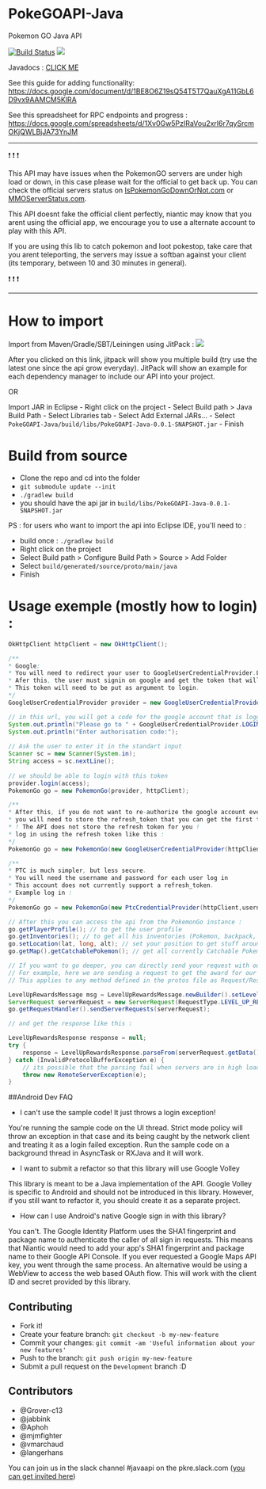 
# PokeGOAPI-Java
Pokemon GO Java API

[![Build Status](https://travis-ci.org/Grover-c13/PokeGOAPI-Java.svg?branch=master)](https://travis-ci.org/Grover-c13/PokeGOAPI-Java)
[![](https://jitpack.io/v/Grover-c13/PokeGOAPI-Java.svg)](https://jitpack.io/#Grover-c13/PokeGOAPI-Java)

Javadocs : [CLICK ME](https://jitpack.io/com/github/Grover-c13/PokeGOAPI-Java/a2828da60d/javadoc/) 

See this guide for adding functionality:
   https://docs.google.com/document/d/1BE8O6Z19sQ54T5T7QauXgA11GbL6D9vx9AAMCM5KlRA

See this spreadsheet for RPC endpoints and progress :
   https://docs.google.com/spreadsheets/d/1Xv0Gw5PzIRaVou2xrl6r7qySrcmOKjQWLBjJA73YnJM

___
:exclamation: :exclamation: :exclamation:

This API may have issues when the PokemonGO servers are under high load or down, in this case please wait for the official to get back up. You can check the official servers status on [IsPokemonGoDownOrNot.com](http://ispokemongodownornot.com) or [MMOServerStatus.com](http://www.mmoserverstatus.com/pokemon_go).

This API doesnt fake the official client perfectly, niantic may know that you arent using the official app, we encourage you to use a alternate account to play with this API.

If you are using this lib to catch pokemon and loot pokestop, take care that you arent teleporting, the servers may issue a softban against your client (its temporary, between 10 and 30 minutes in general).

:exclamation: :exclamation: :exclamation:
___

# How to import

  Import from Maven/Gradle/SBT/Leiningen using JitPack : [![](https://jitpack.io/v/Grover-c13/PokeGOAPI-Java.svg)](https://jitpack.io/#Grover-c13/PokeGOAPI-Java)
  
  After you clicked on this link, jitpack will show you multiple build (try use the latest one since the api grow everyday).
  JitPack will show an example for each dependency manager to include our API into your project.

OR

  Import JAR in Eclipse
    - Right click on the project
    - Select Build path > Java Build Path
    - Select Libraries tab
    - Select Add External JARs…
    - Select `PokeGOAPI-Java/build/libs/PokeGOAPI-Java-0.0.1-SNAPSHOT.jar`
    - Finish

# Build from source
  - Clone the repo and cd into the folder
  - `` git submodule update --init ``
  - `` ./gradlew build ``
  - you should have the api jar in ``build/libs/PokeGOAPI-Java-0.0.1-SNAPSHOT.jar``

PS : for users who want to import the api into Eclipse IDE, you'll need to :
  - build once : `` ./gradlew build ``
  - Right click on the project
  - Select Build path > Configure Build Path > Source > Add Folder
  - Select `build/generated/source/proto/main/java`
  - Finish

# Usage exemple (mostly how to login) :
```java
OkHttpClient httpClient = new OkHttpClient();

/** 
* Google: 
* You will need to redirect your user to GoogleUserCredentialProvider.LOGIN_URL
* Afer this, the user must signin on google and get the token that will be show to him.
* This token will need to be put as argument to login.
*/
GoogleUserCredentialProvider provider = new GoogleUserCredentialProvider(http);

// in this url, you will get a code for the google account that is logged
System.out.println("Please go to " + GoogleUserCredentialProvider.LOGIN_URL);
System.out.println("Enter authorisation code:");
			
// Ask the user to enter it in the standart input
Scanner sc = new Scanner(System.in);
String access = sc.nextLine();
			
// we should be able to login with this token
provider.login(access);
PokemonGo go = new PokemonGo(provider, httpClient);

/**
* After this, if you do not want to re-authorize the google account every time, 
* you will need to store the refresh_token that you can get the first time with provider.getRefreshToken()
* ! The API does not store the refresh token for you !
* log in using the refresh token like this :
*/
PokemonGo go = new PokemonGo(new GoogleUserCredentialProvider(httpClient, refreshToken), httpClient);

/**
* PTC is much simpler, but less secure.
* You will need the username and password for each user log in
* This account does not currently support a refresh_token. 
* Example log in :
*/
PokemonGo go = new PokemonGo(new PtcCredentialProvider(httpClient,username,password),httpClient);

// After this you can access the api from the PokemonGo instance :
go.getPlayerProfile(); // to get the user profile
go.getInventories(); // to get all his inventories (Pokemon, backpack, egg, incubator)
go.setLocation(lat, long, alt); // set your position to get stuff around (altitude is not needed, you can use 1 for example)
go.getMap().getCatchablePokemon(); // get all currently Catchable Pokemon around you

// If you want to go deeper, you can directly send your request with our RequestHandler
// For example, here we are sending a request to get the award for our level
// This applies to any method defined in the protos file as Request/Response)

LevelUpRewardsMessage msg = LevelUpRewardsMessage.newBuilder().setLevel(yourLVL).build(); 
ServerRequest serverRequest = new ServerRequest(RequestType.LEVEL_UP_REWARDS, msg);
go.getRequestHandler().sendServerRequests(serverRequest);

// and get the response like this :

LevelUpRewardsResponse response = null;
try {
	response = LevelUpRewardsResponse.parseFrom(serverRequest.getData());
} catch (InvalidProtocolBufferException e) {
	// its possible that the parsing fail when servers are in high load for example.
	throw new RemoteServerException(e);
}
```

##Android Dev FAQ

  - I can't use the sample code! It just throws a login exception!

You're running the sample code on the UI thread. Strict mode policy will throw an exception in that case and its being caught by the network client and treating it as a login failed exception. Run the sample code on a background thread in AsyncTask or RXJava and it will work.

  - I want to submit a refactor so that this library will use Google Volley

This library is meant to be a Java implementation of the API. Google Volley is specific to Android and should not be introduced in this library. However, if you still want to refactor it, you should create it as a separate project.

   - How can I use Android's native Google sign in with this library?

You can't. The Google Identity Platform uses the SHA1 fingerprint and package name to authenticate the caller of all sign in requests. This means that Niantic would need to add your app's SHA1 fingerprint and package name to their Google API Console. If you ever requested a Google Maps API key, you went through the same process. An alternative would be using a WebView to access the web based OAuth flow. This will work with the client ID and secret provided by this library.


## Contributing
  - Fork it!
  - Create your feature branch: `git checkout -b my-new-feature`
  - Commit your changes: `git commit -am 'Useful information about your new features'`
  - Push to the branch: `git push origin my-new-feature`
  - Submit a pull request on the `Development` branch :D

## Contributors
  - @Grover-c13
  - @jabbink
  - @Aphoh
  - @mjmfighter
  - @vmarchaud
  - @langerhans

You can join us in the slack channel #javaapi on the pkre.slack.com ([you can get invited here](https://shielded-earth-81203.herokuapp.com/))
